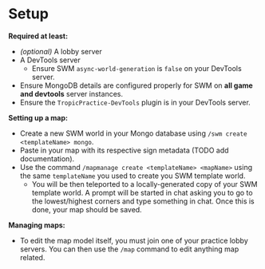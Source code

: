 # Setup

**Required at least:**
- *(optional)* A lobby server
- A DevTools server
    - Ensure SWM `async-world-generation` is `false` on your DevTools server.
- Ensure MongoDB details are configured properly for SWM on **all game and devtools** server instances.
- Ensure the `TropicPractice-DevTools` plugin is in your DevTools server.

**Setting up a map:**
- Create a new SWM world in your Mongo database using `/swm create <templateName> mongo`.
- Paste in your map with its respective sign metadata (TODO add documentation).
- Use the command `/mapmanage create <templateName> <mapName>` using the same `templateName` you used to create you SWM template world.
    - You will be then teleported to a locally-generated copy of your SWM template world. A prompt will be started in chat asking you to go to the lowest/highest corners and type something in chat. Once this is done, your map should be saved.

**Managing maps:**
- To edit the map model itself, you must join one of your practice lobby servers. You can then use the `/map` command to edit anything map related.
